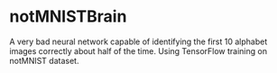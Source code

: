 # notMNISTBrain
A very bad neural network capable of identifying the first 10 alphabet images correctly about half of the time. Using TensorFlow training on notMNIST dataset.
